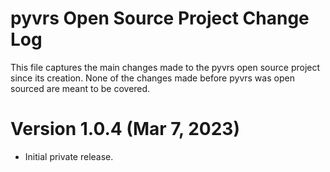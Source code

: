 # pyvrs Open Source Project Change Log

This file captures the main changes made to the pyvrs open source project since
its creation. None of the changes made before pyvrs was open sourced are meant to
be covered.

# Version 1.0.4 (Mar 7, 2023)

- Initial private release.
